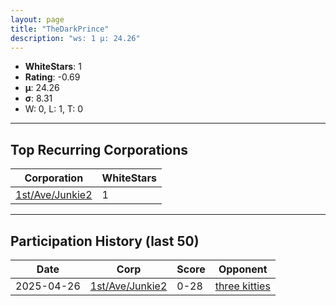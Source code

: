 ```yaml
---
layout: page
title: "TheDarkPrince"
description: "ws: 1 μ: 24.26"
---
```

- **WhiteStars**: 1
- **Rating**: -0.69
- **μ**: 24.26  
- **σ**: 8.31
- W: 0, L: 1, T: 0

---

## Top Recurring Corporations

| Corporation | WhiteStars |
| --- | --- |
| [1st/Ave/Junkie2](https://ws.tsl.rocks/corp/b129b678cd83374fa72b5da92172ff1c856b8f72c32bcdb4711d66d06528fca1/) | 1 |

---

## Participation History (last 50)

| Date | Corp | Score | Opponent |
| --- | --- | --- | --- |
| 2025-04-26 | [1st/Ave/Junkie2](https://ws.tsl.rocks/corp/b129b678cd83374fa72b5da92172ff1c856b8f72c32bcdb4711d66d06528fca1/) | 0-28 | [three kitties](https://ws.tsl.rocks/corp/04ae72b5736fbdc80a2fe9e4c2baaad3258a1e0ef0acc8122295fb64d6b3d292/) |